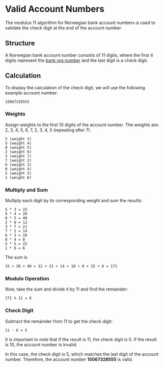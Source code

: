 # Valid Account Numbers 

The modulus 11 algorithm for Norwegian bank account numbers is used to validate the check digit at the end of the account number.

## Structure 
A Norwegian bank account number consists of 11 digits, where the first 4 digits represent the [bank reg number](dictionary.md) and the last digit is a check digit. 

## Calculation
To display the calculation of the check digit, we will use the following example account number: 
```
15067328555
```


### Weights
Assign weights to the first 10 digits of the account number. The weights are: 2, 3, 4, 5, 6, 7, 2, 3, 4, 5 (repeating after 7).
```
5 (weight 3)
5 (weight 4)
8 (weight 5)
2 (weight 6)
3 (weight 7)
7 (weight 2)
6 (weight 3)
0 (weight 4)
5 (weight 5)
1 (weight 6)
```

### Multiply and Sum
Multiply each digit by its corresponding weight and sum the results:
```
5 * 3 = 15
5 * 4 = 20
8 * 5 = 40
2 * 6 = 12
3 * 7 = 21
7 * 2 = 14
6 * 3 = 18
0 * 4 = 0
5 * 5 = 25
1 * 6 = 6
```

The sum is 
```
15 + 20 + 40 + 12 + 21 + 14 + 18 + 0 + 25 + 6 = 171
```

### Modulo Operation
Now, take the sum and divide it by 11 and find the remainder:
```
171 % 11 = 6
```

### Check Digit
Subtract the remainder from 11 to get the check digit:
```
11 - 6 = 5
```
It is important to note that if the result is 11, the check digit is 0. If the result is 10, the account number is invalid.

In this case, the check digit is 5, which matches the last digit of the account number. Therefore, the account number **15067328555** is valid.
